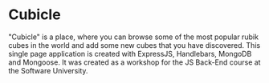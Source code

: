 # Cubicle

"Cubicle" is a place, where you can browse some of the most popular rubik cubes in the world and add some new cubes that you have discovered. This single page application is created with ExpressJS, Handlebars, MongoDB and Mongoose. It was created as a workshop for the JS Back-End course at the Software University.
